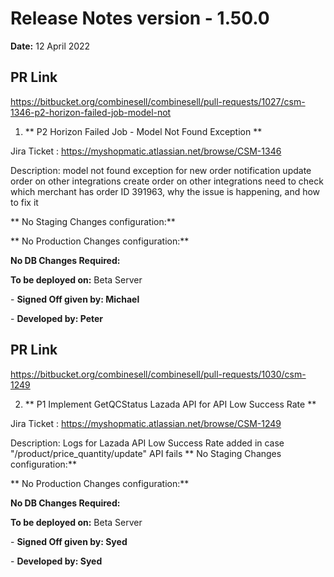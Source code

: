 # Release Notes version - 1.50.0

**Date:** 12 April 2022

## PR Link
https://bitbucket.org/combinesell/combinesell/pull-requests/1027/csm-1346-p2-horizon-failed-job-model-not

1. ** P2 Horizon Failed Job - Model Not Found Exception **

Jira Ticket : https://myshopmatic.atlassian.net/browse/CSM-1346

Description:
model not found exception for
new order notification
update order on other integrations
create order on other integrations
need to check which merchant has order ID 391963, why the issue is happening, and how to fix it

** No Staging Changes configuration:**

** No Production Changes configuration:**

**No DB Changes Required:**

**To be deployed on:** Beta Server

\- **Signed Off given by: Michael**

\- **Developed by: Peter**

## PR Link
https://bitbucket.org/combinesell/combinesell/pull-requests/1030/csm-1249

2. ** P1 Implement GetQCStatus Lazada API for API Low Success Rate **

Jira Ticket : https://myshopmatic.atlassian.net/browse/CSM-1249

Description:
Logs for Lazada API Low Success Rate added in case "/product/price_quantity/update" API fails
** No Staging Changes configuration:**

** No Production Changes configuration:**

**No DB Changes Required:**

**To be deployed on:** Beta Server

\- **Signed Off given by: Syed**

\- **Developed by: Syed**